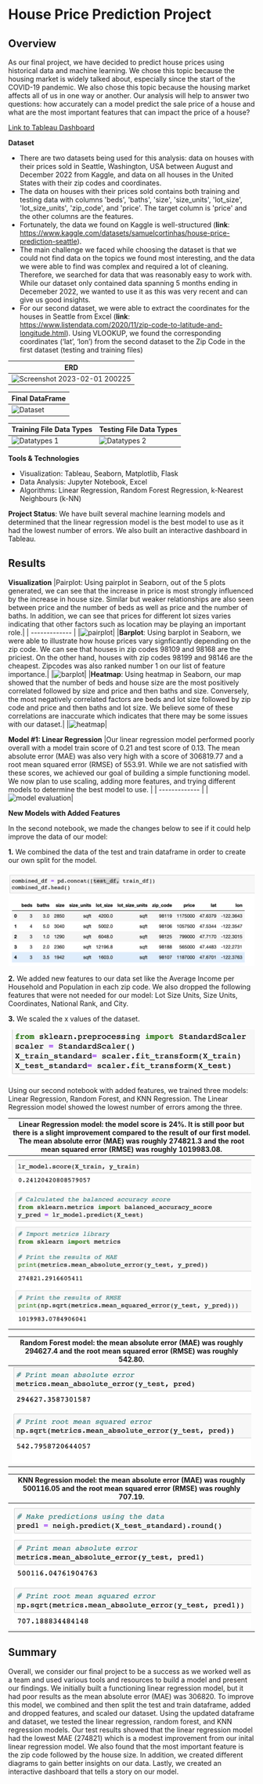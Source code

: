 # House Price Prediction Project
## Overview
As our final project, we have decided to predict house prices using historical data and machine learning. We chose this topic because the housing market is widely talked about, especially since the start of the COVID-19 pandemic. We also chose this topic because the housing market affects all of us in one way or another. Our analysis will help to answer two questions: how accurately can a model predict the sale price of a house and what are the most important features that can impact the price of a house? 

[Link to Tableau Dashboard](https://public.tableau.com/app/profile/sandra.nwokolo/viz/Final_project_16758302638690/FinalprojectDashboard?publish=yes)

**Dataset**
- There are two datasets being used for this analysis: data on houses with their prices sold in Seattle, Washington, USA between August and December 2022 from Kaggle, and data on all houses in the United States with their zip codes and coordinates.
- The data on houses with their prices sold contains both training and testing data with columns 'beds', 'baths', 'size', 'size_units', 'lot_size', 'lot_size_units', 'zip_code', and 'price'. The target column is 'price' and the other columns are the features.
-  Fortunately, the data we found on Kaggle is well-structured (**link**: https://www.kaggle.com/datasets/samuelcortinhas/house-price-prediction-seattle). 
-  The main challenge we faced while choosing the dataset is that we could not find data on the topics we found most interesting, and the data we were able to find was complex and required a lot of cleaning. Therefore, we searched for data that was reasonably easy to work with. While our dataset only contained data spanning 5 months ending in Decemeber 2022, we wanted to use it as this was very recent and can give us good insights. 
-  For our second dataset, we were able to extract the coordinates for the houses in Seattle from Excel (**link**: https://www.listendata.com/2020/11/zip-code-to-latitude-and-longitude.html). Using VLOOKUP, we found the corresponding coordinates (‘lat’, ‘lon’) from the second dataset to the Zip Code in the first dataset (testing and training files)

|ERD | 
| ------------- |
|![Screenshot 2023-02-01 200225](https://user-images.githubusercontent.com/111667387/216205791-3c5a0304-c405-4f45-b89c-d5e62632f306.jpg)|

| Final DataFrame | 
| ------------- |
|![Dataset](https://user-images.githubusercontent.com/111667387/215643247-da31c70f-86f3-4714-892b-ab6897e44dec.jpg)|


| Training File Data Types | Testing File Data Types |
| ------------- | ------------- |
| ![Datatypes 1](https://user-images.githubusercontent.com/111667387/215642689-87ad7c05-c850-4c8f-a192-e4f9667e257f.jpg)|![Datatypes 2](https://user-images.githubusercontent.com/111667387/215642736-b5fdb394-d9c9-40ec-9f32-da7410c99c73.jpg)|

**Tools & Technologies**
- Visualization: Tableau, Seaborn, Matplotlib, Flask
- Data Analysis: Jupyter Notebook, Excel
- Algorithms: Linear Regression, Random Forest Regression, k-Nearest Neighbours (k-NN)

**Project Status**: We have built several machine learning models and determined that the linear regression model is the best model to use as it had the lowest number of errors. We also built an interactive dashboard in Tableau.

## Results
**Visualization** 
|Pairplot: Using pairplot in Seaborn, out of the 5 plots generated, we can see that the increase in price is most strongly influenced by the increase in house size. Similar but weaker relationships are also seen between price and the number of beds as well as price and the number of baths. In addition, we can see that prices for different lot sizes varies indicating that other factors such as location may be playing an important role.| 
| ------------- |
|![pairplot ](https://user-images.githubusercontent.com/111667387/216508451-b7abbdb8-8d8d-4d73-aa21-b97dda9207f8.jpg)|
|**Barplot**: Using barplot in Seaborn, we were able to illustrate how house prices vary signficantly depending on the zip code. We can see that houses in zip codes 98109 and 98168 are the priciest. On the other hand, houses with zip codes 98199 and 98146 are the cheapest. Zipcodes was also ranked number 1 on our list of feature importance.| 
|![barplot](https://user-images.githubusercontent.com/111667387/216508256-d0984b54-c87d-4558-9f6b-42f0be5e341c.jpg)|
|**Heatmap**: Using heatmap in Seaborn, our map showed that the number of beds and house size are the most positively correlated followed by size and price and then baths and size. Conversely, the most negatively correlated factors are beds and lot size followed by zip code and price and then baths and lot size. We believe some of these correlations are inaccurate which indicates that there may be some issues with our dataset.| 
|![heatmap](https://user-images.githubusercontent.com/111667387/216514150-2dc4e59f-eeef-4daa-9f07-6b6b1f008e75.png)|

**Model #1: Linear Regression** 
|Our linear regression model performed poorly overall with a model train score of 0.21 and test score of 0.13. The mean absolute error (MAE) was also very high with a score of 306819.77 and a root mean squared error (RMSE) of 553.91. While we are not satisfied with these scores, we achieved our goal of building a simple functioning model. We now plan to use scaling, adding more features, and trying different models to determine the best model to use. | 
| ------------- |
|![model evaluation ](https://user-images.githubusercontent.com/111667387/216739702-19e791bb-6dee-4c4e-802f-dd9a6b530009.png)|



**New Models with Added Features**

In the second notebook, we made the changes below to see if it could help improve the data of our model:

**1.** We combined the data of the test and train dataframe in order to create our own split for the model. 

![combined_df](Static/Images/combined_df.png)

**2.** We added new features to our data set like the Average Income per Household and Population in each zip code. We also dropped the following features that were not needed for our model: Lot Size Units, Size Units, Coordinates, National Rank, and City.

**3.** We scaled the x values of the dataset.

![scaled_x](Static/Images/scaled_x.png)
            

Using our second notebook with added features, we trained three models: Linear Regression, Random Forest, and KNN Regression. The Linear Regression model showed the lowest number of errors among the three.

|Linear Regression model: the model score is 24%. It is still poor but there is a slight improvement compared to the result of our first model. The mean absolute error (MAE) was roughly 274821.3 and the root mean squared error (RMSE) was roughly 1019983.08.| 
| ------------- |
|![lr_model_cb](Static/Images/lr_model_cb.png)|


|Random Forest model: the mean absolute error (MAE) was roughly 294627.4 and the root mean squared error (RMSE) was roughly 542.80.| 
| ------------- |
|![random_forest_cb](Static/Images/random_forest_cb.png)|
            


|KNN Regression model: the mean absolute error (MAE) was roughly 500116.05 and the root mean squared error (RMSE) was roughly 707.19.| 
| ------------- |
|![kn_reg_cb](Static/Images/kn_reg_cb.png)|
            

            
            



## Summary 
Overall, we consider our final project to be a success as we worked well as a team and used various tools and resources to build a model and present our findings. We initially built a functioning linear regression model, but it had poor results as the mean absolute error (MAE) was 306820. To improve this model, we combined and then split the test and train dataframe, added and dropped features, and scaled our dataset. Using the updated dataframe and dataset, we tested the linear regression, random forest, and KNN regression models. Our test results showed that the linear regression model had the lowest MAE (274821) which is a modest improvement from our inital linear regression model. We also found that the most important feature is the zip code followed by the house size. In addition, we created different diagrams to gain better insights on our data. Lastly, we created an interactive dashboard that tells a story on our model. 
